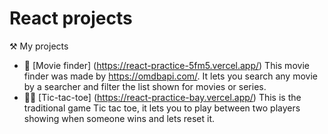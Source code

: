 # React projects

⚒️ My projects
- 🎥     [Movie finder] (https://react-practice-5fm5.vercel.app/)
This movie finder was made by https://omdbapi.com/.  It lets you search any movie by a searcher and filter the list shown for movies or series.
- 🔴❌   [Tic-tac-toe] (https://react-practice-bay.vercel.app/)
This is the traditional game Tic tac toe, it lets you to play between two players showing when someone wins and lets reset it.
